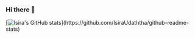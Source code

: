 ### Hi there 👋
<!-- 
- 💬 Ask me about Artificial Intelligence or Google
- 📫 How to reach me: lmoroney@gmail.com
- 😄 Pronouns: he/him
- ⚡ Fun fact: Father to Chris and Claudia Moroney -->

<!-- Learn more about what I do by visiting [my website](https://)! -->

[![Isira's GitHub stats](https://github-readme-stats.vercel.app/api?username=IsiraUdaththa&theme=dark&show_icons=true&title_color="5D8CB3"&icon_color="4798FF"&text_color="718CA1"&bg_color=0d1117")](https://github.com/IsiraUdaththa/github-readme-stats)

<!--
**IsiraUdaththa/IsiraUdaththa** is a ✨ _special_ ✨ repository because its `README.md` (this file) appears on your GitHub profile.

Here are some ideas to get you started:

- 🔭 I’m currently working on ...
- 🌱 I’m currently learning ...
- 👯 I’m looking to collaborate on ...
- 🤔 I’m looking for help with ...
- 💬 Ask me about ...
- 📫 How to reach me: ...
- 😄 Pronouns: ...
- ⚡ Fun fact: ...
-->
